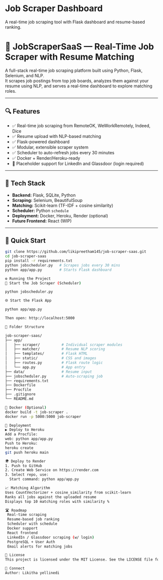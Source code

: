 # Job Scraper Dashboard
A real-time job scraping tool with Flask dashboard and resume-based ranking.
# 💼 JobScraperSaaS — Real-Time Job Scraper with Resume Matching

A full-stack real-time job scraping platform built using Python, Flask, Selenium, and NLP.  
It scrapes job postings from top job boards, analyzes them against your resume using NLP, and serves a real-time dashboard to explore matching roles.

---

## 🔍 Features

- ✅ Real-time job scraping from RemoteOK, WeWorkRemotely, Indeed, Dice
- ✅ Resume upload with NLP-based matching
- ✅ Flask-powered dashboard
- ✅ Modular, extensible scraper system
- ✅ Scheduler to auto-refresh jobs every 30 minutes
- ✅ Docker + Render/Heroku-ready
- 🚧 Placeholder support for LinkedIn and Glassdoor (login required)

---



## 🧰 Tech Stack

- **Backend:** Flask, SQLite, Python
- **Scraping:** Selenium, BeautifulSoup
- **Matching:** Scikit-learn (TF-IDF + cosine similarity)
- **Scheduler:** Python `schedule`
- **Deployment:** Docker, Heroku, Render (optional)
- **Future Frontend:** React (WIP)

---

## 🚀 Quick Start

```bash
git clone https://github.com/likipreetham145/job-scraper-saas.git
cd job-scraper-saas
pip install -r requirements.txt
python jobscheduler.py   # Scrapes jobs every 30 mins
python app/app.py        # Starts Flask dashboard

⚙️ Running the Project
🔁 Start the Job Scraper (Scheduler)

python jobscheduler.py

🌐 Start the Flask App

python app/app.py

Then open: http://localhost:5000

📂 Folder Structure

job-scraper-saas/
├── app/
│   ├── scraper/          # Individual scraper modules
│   ├── matcher/          # Resume NLP scoring
│   ├── templates/        # Flask HTML
│   ├── static/           # CSS and images
│   ├── routes.py         # Flask route logic
│   └── app.py            # App entry
├── data/                 # Resume input
├── jobscheduler.py       # Auto-scraping job
├── requirements.txt
├── Dockerfile
├── Procfile
├── .gitignore
└── README.md

🐳 Docker (Optional)
docker build -t job-scraper .
docker run -p 5000:5000 job-scraper

🚀 Deployment
▶️ Deploy to Heroku
Add a Procfile:
web: python app/app.py
Push to Heroku:
heroku create
git push heroku main

🌍 Deploy to Render
1. Push to GitHub
2. Create Web Service on https://render.com
3. Select repo, use:
  Start command: python app/app.py

📈 Matching Algorithm
Uses CountVectorizer + cosine_similarity from scikit-learn
Ranks all jobs against the uploaded resume
Displays top 10 matching roles with similarity %

🛣️ Roadmap
 Real-time scraping
 Resume-based job ranking
 Scheduler with schedule
 Docker support
 React frontend
 LinkedIn / Glassdoor scraping (w/ login)
 PostgreSQL + User Auth
 Email alerts for matching jobs

📄 License
This project is licensed under the MIT License. See the LICENSE file for details.

🙌 Connect
Author: Likitha yellinedi


